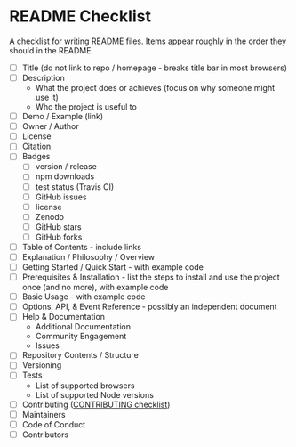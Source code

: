 # README Checklist

A checklist for writing README files. Items appear roughly in the order they should in the README.

- [ ] Title (do not link to repo / homepage - breaks title bar in most browsers)
- [ ] Description
  - What the project does or achieves (focus on why someone might use it)
  - Who the project is useful to
- [ ] Demo / Example (link)
- [ ] Owner / Author
- [ ] License
- [ ] Citation
- [ ] Badges
  - [ ] version / release
  - [ ] npm downloads
  - [ ] test status (Travis CI)
  - [ ] GitHub issues
  - [ ] license
  - [ ] Zenodo
  - [ ] GitHub stars
  - [ ] GitHub forks
- [ ] Table of Contents - include links
- [ ] Explanation / Philosophy / Overview
- [ ] Getting Started / Quick Start - with example code
- [ ] Prerequisites & Installation - list the steps to install and use the project once (and no more), with example code
- [ ] Basic Usage - with example code
- [ ] Options, API, & Event Reference - possibly an independent document
- [ ] Help & Documentation
  - Additional Documentation
  - Community Engagement
  - Issues
- [ ] Repository Contents / Structure
- [ ] Versioning
- [ ] Tests
  - List of supported browsers
  - List of supported Node versions
- [ ] Contributing ([CONTRIBUTING checklist](https://github.com/dwhieb/utilities/blob/master/checklists/contributing.md))
- [ ] Maintainers
- [ ] Code of Conduct
- [ ] Contributors
